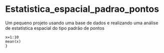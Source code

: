 # Estatistica_espacial_padrao_pontos
Um pequeno projeto usando uma base de dados e realizando uma análise de estatística espacial do tipo padrão de pontos

```{r, include=TRUE
x=1:10
mean(x)
}
